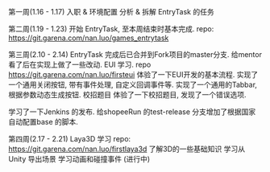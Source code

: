 第一周(1.16 - 1.17)
入职 & 环境配置
分析 & 拆解 EntryTask 的任务


第二周(1.19 - 1.23)
开始 EntryTask, 至本周结束时基本完成.
repo: https://git.garena.com/nan.luo/games_entrytask

第三周(2.10 - 2.14)
EntryTask 完成后已合并到Fork项目的master分支. 给mentor 看了后在实现上做了一些改动.
EUI 学习. 
    repo  https://git.garena.com/nan.luo/firsteui
    体验了一下EUI开发的基本流程.
    实现了一个通用关闭按钮, 带有事件处理, 自定义回调事件等.
    实现了一个通用的Tabbar, 根据参数动态生成按钮.
校招题目
    体验了一下校招题目, 发现了一个错误选项.

学习了一下Jenkins 的发布.
    给shopeeRun 的test-release 分支增加了根据国家自动配置base 的脚本.

第四周(2.17 - 2.21)
Laya3D 学习
repo: https://git.garena.com/nan.luo/firstlaya3d
了解3D的一些基础知识
学习从Unity 导出场景
学习动画和碰撞事件 (进行中)

